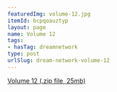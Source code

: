 ```yaml
---
featuredImg: volume-12.jpg
itemId: bcpqoauztyp
layout: page
name: Volume 12
tags:
- hasTag: dreamnetwork
type: post
urlSlug: dream-network-volume-12
---
```

<a href="../files/Volume_12.zip" download>Volume 12 (.zip file, 25mb)</a>